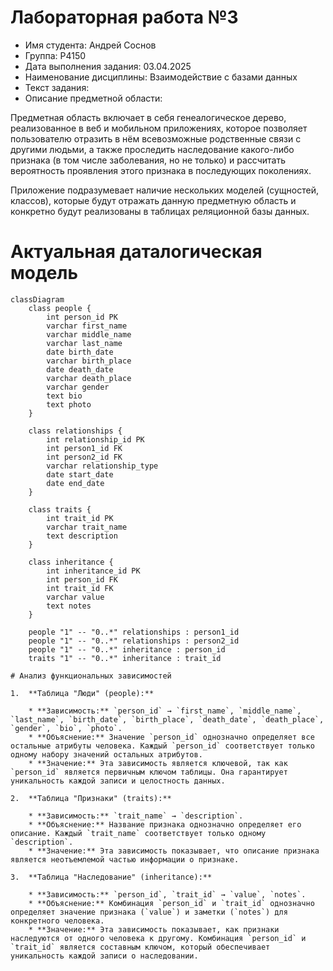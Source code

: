 # Лабораторная работа №3

* Имя студента: Андрей Соснов
* Группа: P4150
* Дата выполнения задания: 03.04.2025
* Наименование дисциплины: Взаимодействие с базами данных
* Текст задания:
* Описание предметной области:

Предметная область включает в себя генеалогическое дерево, реализованное в веб и мобильном приложениях, которое позволяет пользователю отразить в нём всевозможные родственные связи с другими людьми, а также проследить наследование какого-либо признака (в том числе заболевания, но не только) и рассчитать вероятность проявления этого признака в последующих поколениях.

Приложение подразумевает наличие нескольких моделей (сущностей, классов), которые будут отражать данную предметную область и конкретно будут реализованы в таблицах реляционной базы данных.

# Актуальная даталогическая модель
```mermaid
classDiagram
    class people {
        int person_id PK
        varchar first_name
        varchar middle_name
        varchar last_name
        date birth_date
        varchar birth_place
        date death_date
        varchar death_place
        varchar gender
        text bio
        text photo
    }

    class relationships {
        int relationship_id PK
        int person1_id FK
        int person2_id FK
        varchar relationship_type
        date start_date
        date end_date
    }

    class traits {
        int trait_id PK
        varchar trait_name
        text description
    }

    class inheritance {
        int inheritance_id PK
        int person_id FK
        int trait_id FK
        varchar value
        text notes
    }

    people "1" -- "0..*" relationships : person1_id
    people "1" -- "0..*" relationships : person2_id
    people "1" -- "0..*" inheritance : person_id
    traits "1" -- "0..*" inheritance : trait_id

# Анализ функциональных зависимостей

1.  **Таблица "Люди" (people):**

    * **Зависимость:** `person_id` → `first_name`, `middle_name`, `last_name`, `birth_date`, `birth_place`, `death_date`, `death_place`, `gender`, `bio`, `photo`.
    * **Объяснение:** Значение `person_id` однозначно определяет все остальные атрибуты человека. Каждый `person_id` соответствует только одному набору значений остальных атрибутов.
    * **Значение:** Эта зависимость является ключевой, так как `person_id` является первичным ключом таблицы. Она гарантирует уникальность каждой записи и целостность данных.

2.  **Таблица "Признаки" (traits):**

    * **Зависимость:** `trait_name` → `description`.
    * **Объяснение:** Название признака однозначно определяет его описание. Каждый `trait_name` соответствует только одному `description`.
    * **Значение:** Эта зависимость показывает, что описание признака является неотъемлемой частью информации о признаке.

3.  **Таблица "Наследование" (inheritance):**

    * **Зависимость:** `person_id`, `trait_id` → `value`, `notes`.
    * **Объяснение:** Комбинация `person_id` и `trait_id` однозначно определяет значение признака (`value`) и заметки (`notes`) для конкретного человека.
    * **Значение:** Эта зависимость показывает, как признаки наследуются от одного человека к другому. Комбинация `person_id` и `trait_id` является составным ключом, который обеспечивает уникальность каждой записи о наследовании.

